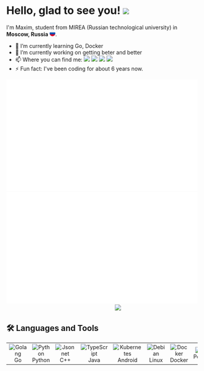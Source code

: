 # Hello, glad to see you! <img src="https://media.giphy.com/media/hvRJCLFzcasrR4ia7z/giphy.gif" width="5%">

I'm Maxim, student from MIREA (Russian technological university) in **Moscow, Russia** <svg id="Layer_1" width="15" enable-background="new 0 0 512 512" viewBox="0 0 512 512" xmlns="http://www.w3.org/2000/svg"><circle cx="256" cy="256" fill="#f0f0f0" r="256"/><path d="m496.077 345.043c10.291-27.733 15.923-57.729 15.923-89.043s-5.632-61.31-15.923-89.043h-480.154c-10.29 27.733-15.923 57.729-15.923 89.043s5.633 61.31 15.923 89.043l240.077 22.261z" fill="#0052b4"/><path d="m256 512c110.071 0 203.906-69.472 240.077-166.957h-480.154c36.171 97.485 130.006 166.957 240.077 166.957z" fill="#d80027"/></svg>.

- 🌱 I’m currently learning Go, Docker
- 🔭 I’m currently working on getting beter and better
- 📫 Where you can find me: <a href="https://t.me/mos_gor"><img src="https://img.shields.io/badge/Telegram-blue?&logo=telegram&logoColor=blue&labelColor=e6ecf4"></a> <a href="https://vk.com/mos_gor"><img src="https://img.shields.io/badge/VK-blue?logo=vk&logoColor=blue&labelColor=e6ecf4"></a> <a href="https://leetcode.com/u/mos_gor/"><img src="https://img.shields.io/badge/LeetCode-black?logo=leetcode&labelColor=e6ecf4"></a> <a href="https://www.instagram.com/mos_gor_/"><img src="https://img.shields.io/badge/Instagram-e6ecf4?logo=instagram&logoColor=white&labelColor=red"></a>
- ⚡ Fun fact: I've been coding for about 6 years now.

<div>
	<img src="https://raw.githubusercontent.com/mosgor/github-stats-transparent/output/generated/overview.svg">
	<img src="https://raw.githubusercontent.com/mosgor/github-stats-transparent/output/generated/languages.svg">
</div>

<div>
	&emsp;&emsp;&emsp;&emsp;
	&emsp;&emsp;&emsp;&emsp;
	&emsp;&emsp;&emsp;&emsp;
	&emsp;&emsp;&emsp;&emsp;
	&emsp;&emsp;&emsp;
	<img src="https://komarev.com/ghpvc/?username=mosgor&style=flat-square&color=blue"/>
</div>

## 🛠️ Languages and Tools

<table>
  <tr>
    <td align="center" width="96">
	    <img src="https://www.svgrepo.com/show/353795/go.svg" width="48" height="48" alt="Golang" />
	    <br>Go
    </td>
    <td align="center" width="96">
	    <img src="https://www.svgrepo.com/show/452091/python.svg" width="48" height="48" alt="Python" />
	    <br>Python
    </td>
    <td align="center" width="96">
	    <img src="https://www.svgrepo.com/show/452183/cpp.svg" width="48" height="48" alt="Jsonnet" />
	    <br>C++
    </td>
    <td align="center" width="96">
	    <img src="https://www.svgrepo.com/show/452234/java.svg" width="48" height="48" alt="TypeScript" />
	    <br>Java
    </td>
    <td align="center" width="96">
	    <img src="https://upload.wikimedia.org/wikipedia/commons/5/55/Android_Studio_Logo_%282023%29.svg" width="48" height="48" alt="Kubernetes" />
	    <br>Android
    </td>
    <td align="center"  width="96">
	    <img src="https://www.svgrepo.com/show/452054/linux.svg" width="48" height="48" alt="Debian" />
	    <br>Linux
    </td>
    <td align="center" width="96"> 
	    <img src="https://www.svgrepo.com/show/452192/docker.svg" width="48" height="48" alt="Docker" />
	    <br>Docker
    </td>
    <td align="center" width="96">
	    <img src="https://www.svgrepo.com/show/354200/postgresql.svg" width="48" height="48" alt="Grafana" />
	    <br>PostgreSQL
    </td>
    <td align="center" width="96">
	    <img src="https://www.svgrepo.com/show/452210/git.svg" width="48" height="48" alt="Grafana" />
	    <br>Git
    </td>
  </tr>
</table>
<!--
- 👯 I’m looking to collaborate on ... 
- 🤔 I’m looking for help with ...
- 💬 Ask me about ...
- 😄 Pronouns: ...
-->
